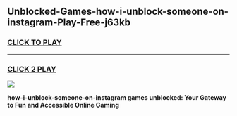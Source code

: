 
## Unblocked-Games-how-i-unblock-someone-on-instagram-Play-Free-j63kb
<h3>
<a href="https://premium76.site?title=how-i-unblock-someone-on-instagram&ref=23A">CLICK TO PLAY</a></h3>
<hr>

<h3>
<a href="https://premium76.site?title=how-i-unblock-someone-on-instagram&ref=23A">CLICK 2 PLAY</a>
  
</h3>

<a href="https://premium76.site?title=how-i-unblock-someone-on-instagram&ref=23A"><img src="https://clearcache.store/games.png"></a>


**how-i-unblock-someone-on-instagram games unblocked: Your Gateway to Fun and Accessible Online Gaming**
